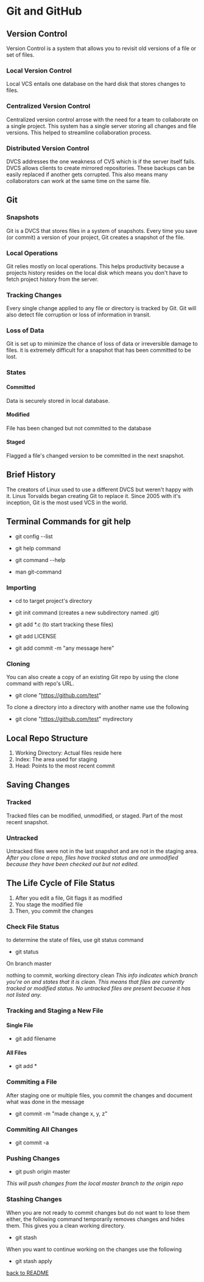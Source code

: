 # Git and GitHub

## Version Control

Version Control is a system that allows you to revisit old versions of a file or set of files.

### Local Version Control

Local VCS entails one database on the hard disk that stores changes to files.

### Centralized Version Control

Centralized version control arrose with the need for a team to collaborate on a single project. This system has a single server storing all changes and file versions. This helped to streamline collaboration process.

### Distributed Version Control

DVCS addresses the one weakness of CVS which is if the server itself fails. DVCS allows clients to create mirrored repositories. These backups can be easily replaced if another gets corrupted. This also means many collaborators can work at the same time on the same file.

## Git

### Snapshots

Git is a DVCS that stores files in a system of snapshots. Every time you save (or commit) a version of your project, Git creates a snapshot of the file.

### Local Operations

Git relies mostly on local operations. This helps productivity because a projects history resides on the local disk which means you don't have to fetch project history from the server.

### Tracking Changes

Every single change applied to any file or directory is tracked by Git. Git will also detect file corruption or loss of information in transit.

### Loss of Data

Git is set up to minimize the chance of loss of data or irreversible damage to files. it is extremely difficult for a snapshot that has been committed to be lost.

### States

#### Committed

Data is securely stored in local database.

#### Modified

File has been changed but not committed to the database

#### Staged

Flagged a file's changed version to be committed in the next snapshot.

## Brief History

The creators of Linux used to use a different DVCS but weren't happy with it. Linus Torvalds began creating Git to replace it. Since 2005 with it's inception, Git is the most used VCS in the world.

## Terminal Commands for git help

- git config --list

- git help command

- git command --help

- man git-command

### Importing

- cd to target project's directory

- git init command (creates a new subdirectory named .git)

- git add *.c (to start tracking these files)

- git add LICENSE

- git add commit -m "any message here"

### Cloning

You can also create a copy of an existing Git repo by using the clone command with repo's URL.

- git clone "https://github.com/test"

To clone a directory into a directory with another name use the following

- git clone "https://github.com/test" mydirectory

## Local Repo Structure

1. Working Directory: Actual files reside here
1. Index: The area used for staging
1. Head: Points to the most recent commit

## Saving Changes

### Tracked

Tracked files can be modified, unmodified, or staged. Part of the most recent snapshot.

### Untracked

Untracked files were not in the last snapshot and are not in the staging area. *After you clone a repo, files have tracked status and are unmodified because they have been checked out but not edited.*

## The Life Cycle of File Status

1. After you edit a file, Git flags it as modified
1. You stage the modified file
1. Then, you commit the changes

### Check File Status

to determine the state of files, use git status command

- git status

On branch master

nothing to commit, working directory clean *This info indicates which branch you're on and states that it is clean. This means that files are currently tracked or modified status. No untracked files are present becuase it has not listed any.*

### Tracking and Staging a New File

#### Single File

- git add filename

#### All Files

- git add *

### Commiting a File

After staging one or multiple files, you commit the changes and document what was done in the message

- git commit -m "made change x, y, z"

### Commiting All Changes

- git commit -a

### Pushing Changes

- git push origin master

*This will push changes from the local master branch to the origin repo*

### Stashing Changes

When you are not ready to commit changes but do not want to lose them either, the following command temporarily removes changes and hides them. This gives you a clean working directory.

- git stash

When you want to continue working on the changes use the following

- git stash apply





[back to README](README.md)
